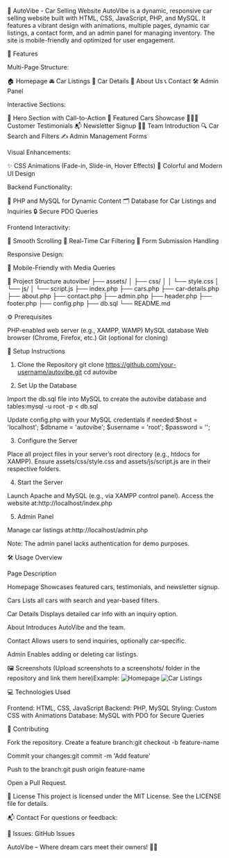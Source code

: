 🚗 AutoVibe - Car Selling Website
AutoVibe is a dynamic, responsive car selling website built with HTML, CSS, JavaScript, PHP, and MySQL. It features a vibrant design with animations, multiple pages, dynamic car listings, a contact form, and an admin panel for managing inventory. The site is mobile-friendly and optimized for user engagement.

🌟 Features

Multi-Page Structure:

🏠 Homepage
🚘 Car Listings
📄 Car Details
👥 About Us
📞 Contact
🛠️ Admin Panel


Interactive Sections:

🎯 Hero Section with Call-to-Action
🚗 Featured Cars Showcase
🧑‍🤝‍🧑 Customer Testimonials
📬 Newsletter Signup
👨‍💼 Team Introduction
🔍 Car Search and Filters
✍️ Admin Management Forms


Visual Enhancements:

✨ CSS Animations (Fade-in, Slide-in, Hover Effects)
🎨 Colorful and Modern UI Design


Backend Functionality:

🧠 PHP and MySQL for Dynamic Content
🗂️ Database for Car Listings and Inquiries
🔒 Secure PDO Queries


Frontend Interactivity:

🧾 Smooth Scrolling
🔄 Real-Time Car Filtering
📧 Form Submission Handling


Responsive Design:

📱 Mobile-Friendly with Media Queries




📁 Project Structure
autovibe/
├── assets/
│   ├── css/
│   │   └── style.css
│   └── js/
│       └── script.js
├── index.php
├── cars.php
├── car-details.php
├── about.php
├── contact.php
├── admin.php
├── header.php
├── footer.php
├── config.php
├── db.sql
└── README.md


⚙️ Prerequisites

PHP-enabled web server (e.g., XAMPP, WAMP)
MySQL database
Web browser (Chrome, Firefox, etc.)
Git (optional for cloning)


🚀 Setup Instructions
1. Clone the Repository
git clone https://github.com/your-username/autovibe.git
cd autovibe

2. Set Up the Database

Import the db.sql file into MySQL to create the autovibe database and tables:mysql -u root -p < db.sql


Update config.php with your MySQL credentials if needed:$host = 'localhost';
$dbname = 'autovibe';
$username = 'root';
$password = '';



3. Configure the Server

Place all project files in your server’s root directory (e.g., htdocs for XAMPP).
Ensure assets/css/style.css and assets/js/script.js are in their respective folders.

4. Start the Server

Launch Apache and MySQL (e.g., via XAMPP control panel).
Access the website at:http://localhost/index.php



5. Admin Panel

Manage car listings at:http://localhost/admin.php


Note: The admin panel lacks authentication for demo purposes.


🛠️ Usage Overview



Page
Description



Homepage
Showcases featured cars, testimonials, and newsletter signup.


Cars
Lists all cars with search and year-based filters.


Car Details
Displays detailed car info with an inquiry option.


About
Introduces AutoVibe and the team.


Contact
Allows users to send inquiries, optionally car-specific.


Admin
Enables adding or deleting car listings.



🖼️ Screenshots
(Upload screenshots to a screenshots/ folder in the repository and link them here)Example:
![Homepage](screenshots/homepage.png)
![Car Listings](screenshots/cars.png)


💻 Technologies Used

Frontend: HTML, CSS, JavaScript
Backend: PHP, MySQL
Styling: Custom CSS with Animations
Database: MySQL with PDO for Secure Queries


🤝 Contributing

Fork the repository.
Create a feature branch:git checkout -b feature-name


Commit your changes:git commit -m 'Add feature'


Push to the branch:git push origin feature-name


Open a Pull Request.


📜 License
This project is licensed under the MIT License. See the LICENSE file for details.

📬 Contact
For questions or feedback:

📝 Issues: GitHub Issues


AutoVibe – Where dream cars meet their owners! 🚗✨
